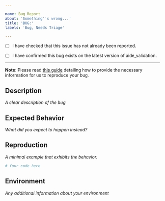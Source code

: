 ```yaml
---

name: Bug Report
about: 'Something''s wrong...'
title: 'BUG:'
labels: 'Bug, Needs Triage'

---
```


- [ ] I have checked that this issue has not already been reported.

- [ ] I have confirmed this bug exists on the latest version of aide_validation.

---

**Note**: Please read [this guide](https://matthewrocklin.com/blog/work/2018/02/28/minimal-bug-reports) detailing how to provide the necessary information for us to reproduce your bug.

## Description
*A clear description of the bug*

## Expected Behavior
*What did you expect to happen instead?*

## Reproduction
*A minimal example that exhibits the behavior.*

```python
# Your code here

```

## Environment
*Any additional information about your environment*
